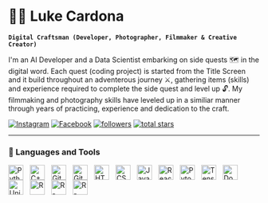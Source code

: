 # 🧙‍♂️ Luke Cardona

**` Digital Craftsman (Developer, Photographer, Filmmaker & Creative Creator) `**

I'm an AI Developer and a Data Scientist embarking on side quests 🗺️ in the digital word. Each quest (coding project) is started from the Title Screen and it build throughout an adventerous journey ⚔️, gathering items (skills) and experience required to complete the side quest and level up 🔓. My filmmaking and photography skills have leveled up in a similiar manner through years of practicing, experience and dedication to the craft. 

   <p align="left">
      <a href="https://www.instagram.com/lcr_snaps/">
         <img alt="Instagram" title="Follow me on Instagram" src="https://custom-icon-badges.demolab.com/badge/Instagram-red.svg?logo=instagram&logoSource=feather&style=for-the-badge"/></a>
      <a href="https://www.facebook.com/lcrsnaps">
         <img alt="Facebook" title="Follow me on Facebook" src="https://custom-icon-badges.demolab.com/badge/Facebook-blue.svg?logo=facebook&logoSource=feather&style=for-the-badge"/></a>
      <a href="https://github.com/lukecardona?tab=followers">
         <img alt="followers" title="Follow me on Github" src="https://custom-icon-badges.demolab.com/github/followers/lukecardona?color=a239ed&labelColor=b871eb&style=for-the-badge&logo=person-add&label=Follow&logoColor=white"/></a>
      <a href="https://github.com/lukecardona?tab=repositories&sort=stargazers">
         <img alt="total stars" title="Total stars on GitHub" src="https://custom-icon-badges.demolab.com/github/stars/lukecardona?color=55960c&style=for-the-badge&labelColor=488207&logo=star"/></a>
   </p>

--- 

### 🔮 Languages and Tools

<img align="left" alt="Python" width="30px" style="padding-right:10px;" src="https://cdn.jsdelivr.net/gh/devicons/devicon/icons/python/python-plain.svg" />
<img align="left" alt="C++" width="30px" style="padding-right:10px;" src="https://cdn.jsdelivr.net/gh/devicons/devicon/icons/cplusplus/cplusplus-line.svg" />
<img align="left" alt="GitHub" width="30px" style="padding-right:10px;" src="https://cdn.jsdelivr.net/gh/devicons/devicon/icons/github/github-original.svg" />
<img align="left" alt="Git" width="30px" style="padding-right:10px;" src="https://cdn.jsdelivr.net/gh/devicons/devicon/icons/git/git-original.svg" />
<img align="left" alt="HTML" width="30px" style="padding-right:10px;" src="https://cdn.jsdelivr.net/gh/devicons/devicon/icons/html5/html5-plain.svg" />
<img align="left" alt="CSS" width="30px" style="padding-right:10px;" src="https://cdn.jsdelivr.net/gh/devicons/devicon/icons/css3/css3-plain.svg" />
<img align="left" alt="JavaScript" width="30px" style="padding-right:10px;" src="https://cdn.jsdelivr.net/gh/devicons/devicon/icons/javascript/javascript-plain.svg" />
<img align="left" alt="React" width="30px" style="padding-right:10px;" src="https://cdn.jsdelivr.net/gh/devicons/devicon/icons/react/react-original.svg" />
<img align="left" alt="Pytorch" width="30px" style="padding-right:10px;" src="https://cdn.jsdelivr.net/gh/devicons/devicon@latest/icons/pytorch/pytorch-original.svg" />
<img align="left" alt="Tensorflow" width="30px" style="padding-right:10px;" src="https://cdn.jsdelivr.net/gh/devicons/devicon@latest/icons/tensorflow/tensorflow-original.svg" />
<img align="left" alt="Docker" width="30px" style="padding-right:10px;" src="https://cdn.jsdelivr.net/gh/devicons/devicon@latest/icons/docker/docker-plain.svg" />
<img align="left" alt="Unity" width="30px" style="padding-right:10px;" src="https://cdn.jsdelivr.net/gh/devicons/devicon@latest/icons/unity/unity-original.svg" />
<img align="left" alt="R" width="30px" style="padding-right:10px;" src="https://cdn.jsdelivr.net/gh/devicons/devicon@latest/icons/r/r-original.svg" />
<img align="left" alt="R-Studio" width="30px" style="padding-right:10px;" src="https://cdn.jsdelivr.net/gh/devicons/devicon@latest/icons/rstudio/rstudio-original.svg" />
<img align="left" alt="R-Studio" width="30px" style="padding-right:10px;" src="https://cdn.jsdelivr.net/gh/devicons/devicon@latest/icons/opencv/opencv-original.svg" />

<br />

#